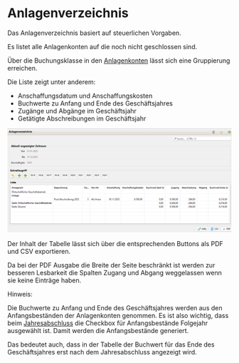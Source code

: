 # Anlagenverzeichnis

Das Anlagenverzeichnis basiert auf steuerlichen Vorgaben.

Es listet alle Anlagenkonten auf die noch nicht geschlossen sind.

Über die Buchungsklasse in den [Anlagenkonten](konten.md) lässt sich eine Gruppierung erreichen.

Die Liste zeigt unter anderem:

* Anschaffungsdatum und Anschaffungskosten
* Buchwerte zu Anfang und Ende des Geschäftsjahres
* Zugänge und Abgänge im Geschäftsjahr
* Getätigte Abschreibungen im Geschäftsjahr

![](../../../v3.0.x/buchf/img/AnlagenverzeichnisView.png)

Der Inhalt der Tabelle lässt sich über die entsprechenden Buttons als PDF und CSV exportieren.

Da bei der PDF Ausgabe die Breite der Seite beschränkt ist werden zur besseren Lesbarkeit die Spalten Zugang und Abgang weggelassen wenn sie keine Einträge haben.

Hinweis:

Die Buchwerte zu Anfang und Ende des Geschäftsjahres werden aus den Anfangsbeständen der Anlagenkonten genommen. Es ist also wichtig, dass beim [Jahresabschluss](jahresabschluss.md) die Checkbox für Anfangsbestände Folgejahr ausgewählt ist. Damit werden die Anfangsbestände generiert.

Das bedeutet auch, dass in der Tabelle der Buchwert für das Ende des Geschäftsjahres erst nach dem Jahresabschluss angezeigt wird.
